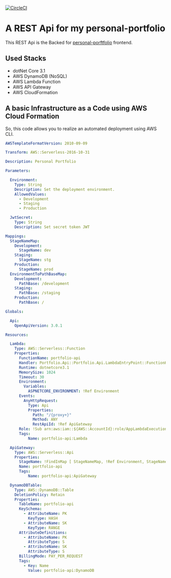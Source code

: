[![CircleCI](https://circleci.com/gh/pauloprsdesouza/personal-portfolio-api.svg?style=svg)](https://circleci.com/gh/pauloprsdesouza/personal-portfolio-api)

# A REST Api for my personal-portfolio

This REST Api is the Backed for [personal-porftfolio](https://github.com/pauloprsdesouza/personal-portfolio) frontend.

## Used Stacks 

- dotNet Core 3.1
- AWS DynamoDB (NoSQL)
- AWS Lambda Function
- AWS API Gateway
- AWS CloudFormation

## A basic Infrastructure as a Code using AWS Cloud Formation

So, this code allows you to realize an automated deployment using AWS CLI.

``` yaml
AWSTemplateFormatVersion: 2010-09-09

Transform: AWS::Serverless-2016-10-31

Description: Personal Portfolio

Parameters:

  Environment:
    Type: String
    Description: Set the deployment environment.
    AllowedValues:
      - Development
      - Staging
      - Production

  JwtSecret:
    Type: String
    Description: Set secret token JWT

Mappings:
  StageNameMap:
    Development:
      StageName: dev
    Staging:
      StageName: stg
    Production:
      StageName: prod
  EnvironmentToPathBaseMap:
    Development:
      PathBase: /development
    Staging:
      PathBase: /staging
    Production:
      PathBase: /

Globals:

  Api:
    OpenApiVersion: 3.0.1

Resources:

  Lambda:
    Type: AWS::Serverless::Function
    Properties:
      FunctionName: portfolio-api
      Handler: Portfolio.Api::Portfolio.Api.LambdaEntryPoint::FunctionHandlerAsync
      Runtime: dotnetcore3.1
      MemorySize: 1024
      Timeout: 30
      Environment:
        Variables:
          ASPNETCORE_ENVIRONMENT: !Ref Environment
      Events:
        AnyHttpRequest:
          Type: Api
          Properties:
            Path: "/{proxy+}"
            Method: ANY
            RestApiId: !Ref ApiGateway
      Role: !Sub arn:aws:iam::${AWS::AccountId}:role/AppLambdaExecutionRole
      Tags:
          Name: portfolio-api:Lambda

  ApiGateway:
    Type: AWS::Serverless::Api
    Properties:
      StageName: !FindInMap [ StageNameMap, !Ref Environment, StageName ]
      Name: portfolio-api
      Tags:
          Name: portfolio-api:ApiGateway

  DynamoDBTable:
    Type: AWS::DynamoDB::Table
    DeletionPolicy: Retain
    Properties:
      TableName: portfolio-api
      KeySchema:
        - AttributeName: PK
          KeyType: HASH
        - AttributeName: SK
          KeyType: RANGE
      AttributeDefinitions:
        - AttributeName: PK
          AttributeType: S
        - AttributeName: SK
          AttributeType: S
      BillingMode: PAY_PER_REQUEST
      Tags:
        - Key: Name
          Value: portfolio-api:DynamoDB

```

